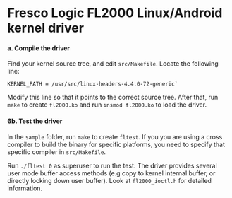 # Fresco Logic FL2000 Linux/Android kernel driver

#### a. Compile the driver

Find your kernel source tree, and edit `src/Makefile`. Locate the following line:
    
    KERNEL_PATH = /usr/src/linux-headers-4.4.0-72-generic`
    
Modify this line so that it points to the correct source tree.
After that, run `make` to create `fl2000.ko` and run `insmod fl2000.ko` to load the driver.

#### 6b. Test the driver

In the `sample` folder, run `make` to create `fltest`. If you you are using a
cross compiler to build the binary for specific platforms, you need to specify that specific
compiler in `src/Makefile`.
    
Run `./fltest 0` as superuser to run the test. The driver provides several
user mode buffer access methods (e.g  copy to kernel internal buffer, or
directly locking down user buffer). Look at `fl2000_ioctl.h` for detailed
information.

